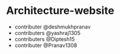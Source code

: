 # Architecture-website
- contributer @deshmukhpranav
- contributers @yashraj1305
- contributers @Diptesh15
- contributer @Pranav1308
